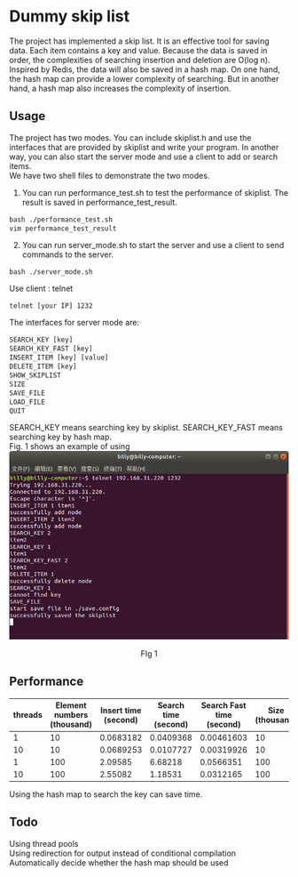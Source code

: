 # Dummy skip list
The project has implemented a skip list. It is an effective tool for saving data. Each item contains a key and value. Because the data is saved in order,  the complexities of searching insertion and deletion are O(log n). Inspired by Redis, the data will also be saved in a hash map. On one hand, the hash map can provide a lower complexity of searching. But in another hand, a hash map also increases the complexity of insertion.  
## Usage
The project has two modes. You can include skiplist.h and use the interfaces that are provided by skiplist and write your program. In another way, you can also start the server mode and use a client to add or search items.    
We have two shell files to demonstrate the two modes.  
1. You can run performance_test.sh to test the performance of skiplist. The result is saved in performance_test_result.  
```
bash ./performance_test.sh
vim performance_test_result
```  
2. You can run server_mode.sh to start the server and use a client to send commands to the server.  
```
bash ./server_mode.sh
```  
Use client : telnet  
```
telnet [your IP] 1232
```
The interfaces for server mode are:  
```
SEARCH_KEY [key]  
SEARCH_KEY_FAST [key]  
INSERT_ITEM [key] [value]  
DELETE_ITEM [key]  
SHOW_SKIPLIST  
SIZE  
SAVE_FILE  
LOAD_FILE  
QUIT  
```
SEARCH_KEY means searching key by skiplist. SEARCH_KEY_FAST means searching key by hash map.  
Fig. 1 shows an example of using   
![server_mode](./img/Server_mode.png)  
<center> FIg 1 </center>  

## Performance  
| threads | Element numbers (thousand) | Insert time (second) | Search time (second) | Search Fast time (second) | Size (thousand) |
|---------|----------------------------|----------------------|----------------------|---------------------------|-----------------|
| 1       | 10                         | 0.0683182            | 0.0409368            | 0.00461603                | 10              |
| 10      | 10                         | 0.0689253            | 0.0107727            | 0.00319926                | 10              |
| 1       | 100                        | 2.09585              | 6.68218              | 0.0566351                 | 100             |
| 10      | 100                        | 2.55082              | 1.18531              | 0.0312165                 | 100             |


Using the hash map to search the key can save time.  
## Todo
Using thread pools  
Using redirection for output instead of conditional compilation  
Automatically decide whether the hash map should be used
